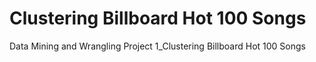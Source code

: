 # Clustering Billboard Hot 100 Songs
Data Mining and Wrangling Project 1_Clustering Billboard Hot 100 Songs
